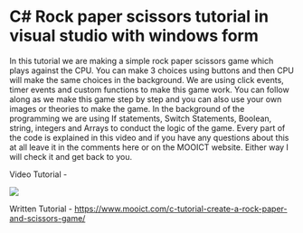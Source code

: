 # C# Rock paper scissors tutorial in visual studio with windows form
In this tutorial we are making a simple rock paper scissors game which plays against the CPU. You can make 3 choices using buttons and then CPU will make the same choices in the background.   We are using click events, timer events and custom functions to make this game work. You can follow along as we make this game step by step and you can also use your own images or theories to make the game.   In the background of the programming we are using If statements, Switch Statements, Boolean, string, integers and Arrays to conduct the logic of the game. Every part of the code is explained in this video and if you have any questions about this at all leave it in the comments here or on the MOOICT website. Either way I will check it and get back to you. 


Video Tutorial -

[![](http://img.youtube.com/vi/9FSW8qU60x8/0.jpg)](http://www.youtube.com/watch?v=9FSW8qU60x8 "MOO ICT rock paper scissors game in windows form and c sharp")



Written Tutorial - 
https://www.mooict.com/c-tutorial-create-a-rock-paper-and-scissors-game/
